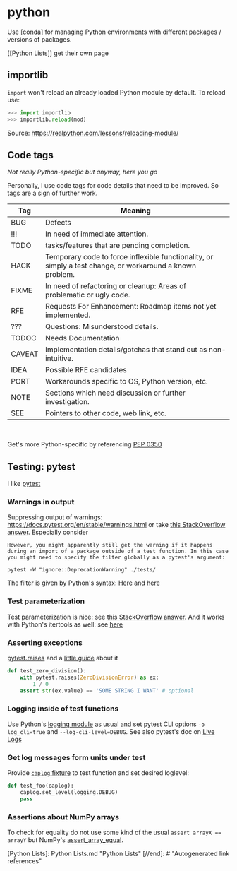 # python

Use [[conda]] for managing Python environments with different packages / versions of packages.

[[Python Lists]] get their own page

## importlib

`import` won't reload an already loaded Python module by default. To reload use:

```python
>>> import importlib
>>> importlib.reload(mod)
```

Source: https://realpython.com/lessons/reloading-module/

## Code tags

*Not really Python-specific but anyway, here you go*

Personally, I use code tags for code details that need to be improved. So tags are a sign of further work.

Tag    | Meaning
-------|----------------------------------------------------------------------------------------------------------
BUG    | Defects
!!!    | In need of immediate attention.
TODO   | tasks/features that are pending completion.
HACK   | Temporary code to force inflexible functionality, or simply a test change, or workaround a known problem.
FIXME  | In need of refactoring or cleanup: Areas of problematic or ugly code.
RFE    | Requests For Enhancement: Roadmap items not yet implemented.
???    | Questions: Misunderstood details.
TODOC  | Needs Documentation
CAVEAT | Implementation details/gotchas that stand out as non-intuitive.
IDEA   | Possible RFE candidates
PORT   | Workarounds specific to OS, Python version, etc.
NOTE   | Sections which need discussion or further investigation.
SEE    | Pointers to other code, web link, etc.

<br>

Get's more Python-specific by referencing [PEP 0350](https://www.python.org/dev/peps/pep-0350/#mnemonics)

## Testing: pytest

I like [pytest](https://docs.pytest.org/)

### Warnings in output

Suppressing output of warnings: https://docs.pytest.org/en/stable/warnings.html or take [this StackOverflow answer](https://stackoverflow.com/a/58645998). Especially consider

    However, you might apparently still get the warning if it happens during an import of a package outside of a test function. In this case you might need to specify the filter globally as a pytest's argument:

`pytest -W "ignore::DeprecationWarning" ./tests/`

The filter is given by Python's syntax: [Here](https://docs.python.org/3.7/library/warnings.html#describing-warning-filters) and [here  ](https://docs.python.org/3.7/library/warnings.html#warning-filter)

### Test parameterization

Test parameterization is nice: see [this StackOverflow answer](https://stackoverflow.com/a/48360839). And it works with Python's itertools as well: see [here](https://stackoverflow.com/a/22390931)

### Asserting exceptions

[pytest.raises](https://docs.pytest.org/en/reorganize-docs/new-docs/user/pytest_raises.html) and a [little guide](https://dev.to/wangonya/asserting-exceptions-with-pytest-8hl) about it

```python
def test_zero_division():
    with pytest.raises(ZeroDivisionError) as ex:
        1 / 0
    assert str(ex.value) == 'SOME STRING I WANT' # optional
```

### Logging inside of test functions

Use Python's [logging module](https://docs.python.org/3/library/logging.html) as usual and set pytest CLI options `-o log_cli=true` and `--log-cli-level=DEBUG`. See also pytest's doc on [Live Logs](https://docs.pytest.org/en/latest/how-to/logging.html?highlight=live%20logs)

### Get log messages form units under test

Provide [`caplog` fixture](https://docs.pytest.org/en/6.2.x/logging.html#caplog-fixture) to test function and set desired loglevel:

```python
def test_foo(caplog):
    caplog.set_level(logging.DEBUG)
    pass
```

### Assertions about NumPy arrays

To check for equality do not use some kind of the usual `assert arrayX == arrayY` but NumPy's [assert_array_equal](https://numpy.org/doc/stable/reference/generated/numpy.testing.assert_array_equal.html).

[//begin]: # "Autogenerated link references for markdown compatibility"
[conda]: conda.md "conda"
[Python Lists]: Python Lists.md "Python Lists"
[//end]: # "Autogenerated link references"